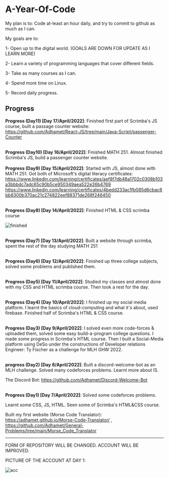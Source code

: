 # A-Year-Of-Code

My plan is to: Code at-least an hour daily, and try to commit to github as much as I can.

My goals are to:

1- Open up to the digital world. (GOALS ARE DOWN FOR UPDATE AS I LEARN MORE)

2- Learn a variety of programming languages that cover different fields.

3- Take as many courses as I can.

4- Spend more time on Linux.

5- Record daily progress.

Progress
---------------------------------------------------------------------------------------------------------
<b>Progress (Day11) [Day 17/April/2022]</b>: Finished first part of Scrimba's JS course, built a passage counter website: https://github.com/Adhamet/React-JS/tree/main/Java-Script/passenger-Counter
<br></br>

<b>Progress (Day10) [Day 16/April/2022]</b>: Finished MATH 251. Almost finished Scrimba's JS, build a passenger counter website.
<br></br>
<b>Progress (Day9) [Day 15/April/2022]</b>: Started with JS, almost done with MATH 251. Got both of Microsoft's digital literacy certificates:
https://www.linkedin.com/learning/certificates/aef8f7db48a1702c0308b103a3bbbdc7adc65c90b5ce950349aea522e26b4769
https://www.linkedin.com/learning/certificates/4bedd233ac1fb085d6cbac8bb8300b370ac21c274822eef88371de268f246450
<br></br>

<b>Progress (Day8) [Day 14/April/2022]</b>: Finished HTML & CSS scrimba course

![finished](https://user-images.githubusercontent.com/98621817/163564272-a77062b7-0119-4b93-97e0-4404fee7002a.png)
<br></br>

<b>Progress (Day7) [Day 13/April/2022]</b>: Built a website through scrimba, spent the rest of the day studying MATH 251
<br></br>

<b>Progress (Day6) [Day 12/April/2022]</b>: Finished up three college subjects, solved some problems and published them.
<br></br>

<b>Progress (Day5) [Day 11/April/2022]</b>: Studied my classes and almost done with my CSS and HTML scrimba course. Then took a rest for the day. 
<br></br>

<b>Progress (Day4) [Day 10/April/2022]</b>: I finished up my social media platform. I learnt the basics of cloud-computing and what it's about, used firebase. Finished half of Scrimba's HTML & CSS course.
<br></br>

<b>Progress (Day3) [Day 9/April/2022]</b>: I solved even more code-forces & uploaded them, solved some easy build-a-program college questions. I made some progress in Scrimba's HTML course. Then I built a Social-Media platform using DeSo under the constructions of Developer relations Engineer: Ty Fischer as a challenge for MLH GHW 2022.
<br></br>

<b>progress (Day2) [Day 8/April/2022]</b>: 
Built a discord-welcome-bot as an MLH challenge. Solved many codeforces problems. Learnt more about IS.

The Discord Bot: https://github.com/Adhamet/Discord-Welcome-Bot
<br></br>

<b>Progress (Day1) [Day 7/April/2022]</b>:
Solved some codeforces problems. 

Learnt some CSS, JS, HTML. Seen some of Scrimba's HTML&CSS course. 

Built my first website (Morse Code Translator): https://adhamet.github.io/Morse-Code-Translator/ , https://github.com/Adhamet/General-Problems/tree/main/Morse_Code_Translator




---------------------------------------------------------------------------------------------------------


FORM OF REPOSITORY WILL BE CHANGED. ACCOUNT WILL BE IMPROVED.

PICTURE OF THE ACCOUNT AT DAY 1:

![acc](https://user-images.githubusercontent.com/98621817/161599532-2d92dd24-716a-438f-a33d-dea7411c666e.png)
